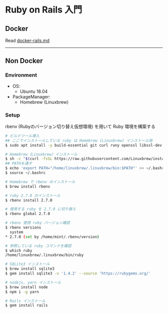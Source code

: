 # Ruby on Rails 入門

## Docker

Read [docker-rails.md](./docker-rails.md)

***

## Non Docker

### Environment
- OS:
    - Ubuntu 18.04
- PackageManager:
    - Homebrew (Linuxbrew)

### Setup
rbenv (Rubyのバージョン切り替え仮想環境) を用いて Ruby 環境を構築する

```bash
# ビルドツール導入
## ここでインストールしている ruby は Homebrew (Linuxbrew) インストール用
$ sudo apt install -y build-essential git curl runy openssl libssl-dev zlib1g-dev libsqlite3-devel

# Homebrew（Linuxbrew）インストール
$ sh -c "$(curl -fsSL https://raw.githubusercontent.com/Linuxbrew/install/master/install.sh)"
## PATHを通す
$ echo 'export PATH="/home/linuxbrew/.linuxbrew/bin:$PATH"' >> ~/.bashrc
$ source ~/.bashrc

# Homebrew で rbenv のインストール
$ brew install rbenv

# ruby 2.7.0 のインストール
$ rbenv install 2.7.0

# 使用する ruby を 2.7.0 に切り替え
$ rbenv global 2.7.0

# rbenv 使用 ruby バージョン確認
$ rbenv versions
  system
* 2.7.0 (set by /home/mint/.rbenv/version)

# 参照している ruby コマンドを確認
$ which ruby
/home/linuxbrew/.linuxbrew/bin/ruby

# SQLite3 インストール
$ brew install sqlite3
$ gem install sqlite3 -v '1.4.2' --source 'https://rubygems.org/'

# nodejs, yarn インストール
$ brew install node
$ npm i -g yarn

# Rails インストール
$ gem install rails
```
